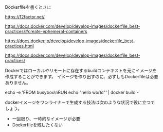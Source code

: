 ﻿



Dockerfileを書くときに



https://12factor.net/


https://docs.docker.com/develop/develop-images/dockerfile_best-practices/#create-ephemeral-containers

https://docs.docker.jp/develop/develop-images/dockerfile_best-practices.html


https://docs.docker.com/develop/develop-images/dockerfile_best-practices/




Dockerではローカルやリモートに存在するbuildコンテキストを元にイメージを作成することができます。
イメージを作り出すのに、必ずしもDockerfileは必要ありません。

echo -e 'FROM busybox\nRUN echo "hello world"' | docker build -

dockerイメージをワンライナーで生成する技法は次のような状況で役に立つでしょう。

- 一回限り、一時的なイメージが必要
- Dockerfileを残したくない

